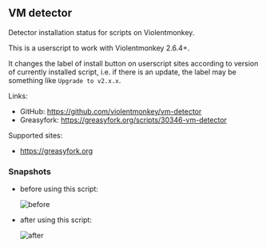 VM detector
---

Detector installation status for scripts on Violentmonkey.

This is a userscript to work with Violentmonkey 2.6.4+.

It changes the label of install button on userscript sites according to version of currently installed script, i.e. if there is an update, the label may be something like `Upgrade to v2.x.x`.

Links:
- GitHub: <https://github.com/violentmonkey/vm-detector>
- Greasyfork: <https://greasyfork.org/scripts/30346-vm-detector>

Supported sites:
- <https://greasyfork.org>

### Snapshots
- before using this script:

  ![before](https://user-images.githubusercontent.com/3139113/26868463-b051bf64-4b9b-11e7-94d7-6313be7ec259.png)

- after using this script:

  ![after](https://user-images.githubusercontent.com/3139113/26868474-b8655080-4b9b-11e7-9042-eb6561c57425.png)
